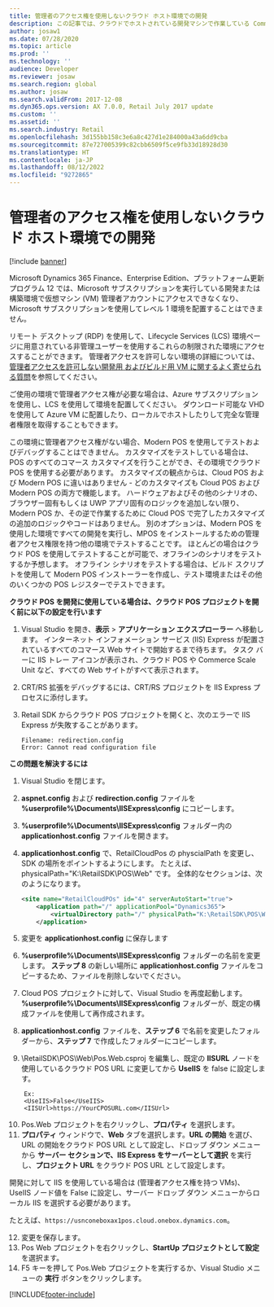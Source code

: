 ```yaml
---
title: 管理者のアクセス権を使用しないクラウド ホスト環境での開発
description: この記事では、クラウドでホストされている開発マシンで作業している Commerce 開発者向けのコンフィギュレーション手順について説明します。
author: josaw1
ms.date: 07/28/2020
ms.topic: article
ms.prod: ''
ms.technology: ''
audience: Developer
ms.reviewer: josaw
ms.search.region: global
ms.author: josaw
ms.search.validFrom: 2017-12-08
ms.dyn365.ops.version: AX 7.0.0, Retail July 2017 update
ms.custom: ''
ms.assetid: ''
ms.search.industry: Retail
ms.openlocfilehash: 3d155bb158c3e6a8c427d1e284000a43a6dd9cba
ms.sourcegitcommit: 87e727005399c82cbb6509f5ce9fb33d18928d30
ms.translationtype: HT
ms.contentlocale: ja-JP
ms.lasthandoff: 08/12/2022
ms.locfileid: "9272865"
---
```

# <a name="development-in-cloud-hosted-environments-without-admin-access"></a>管理者のアクセス権を使用しないクラウド ホスト環境での開発

[!include [banner](../../includes/banner.md)]

Microsoft Dynamics 365 Finance、Enterprise Edition、プラットフォーム更新プログラム 12 では、Microsoft サブスクリプションを実行している開発または構築環境で仮想マシン (VM) 管理者アカウントにアクセスできなくなり、Microsoft サブスクリプションを使用してレベル 1 環境を配置することはできません。

リモート デスクトップ (RDP) を使用して、Lifecycle Services (LCS) 環境ページに用意されている非管理ユーザーを使用するこれらの制限された環境にアクセスすることができます。 管理者アクセスを許可しない環境の詳細については、[管理者アクセスを許可しない開発用 およびビルド用 VM に関するよく寄せられる質問](../../fin-ops-core/dev-itpro/sysadmin/vms-no-admin-access.md)を参照してください。

ご使用の環境で管理者アクセス権が必要な場合は、Azure サブスクリプションを使用し、LCS を使用して環境を配置してください。 ダウンロード可能な VHD を使用して Azure VM に配置したり、ローカルでホストしたりして完全な管理者権限を取得することもできます。

この環境に管理者アクセス権がない場合、Modern POS を使用してテストおよびデバッグすることはできません。 カスタマイズをテストしている場合は、POS のすべてのコマース カスタマイズを行うことができ、その環境でクラウド POS を使用する必要があります。 カスタマイズの観点からは、Cloud POS および Modern POS に違いはありません - どのカスタマイズも Cloud POS および Modern POS の両方で機能します。 ハードウェアおよびその他のシナリオの、ブラウザー固有もしくは UWP アプリ固有のロジックを追加しない限り、Modern POS か、その逆で作業するために Cloud POS で完了したカスタマイズの追加のロジックやコードはありません。 別のオプションは、Modern POS を使用した環境ですべての開発を実行し、MPOS をインストールするための管理者アクセス権限を持つ他の環境でテストすることです。 ほとんどの場合はクラウド POS を使用してテストすることが可能で、オフラインのシナリオをテストするか予想します。 オフライン シナリオをテストする場合は、ビルド スクリプトを使用して Modern POS インストーラーを作成し、テスト環境またはその他のいくつかの POS レジスターでテストできます。

**クラウド POS を開発に使用している場合は、クラウド POS プロジェクトを開く前に以下の設定を行います**

1. Visual Studio を開き、**表示** > **アプリケーション エクスプローラー** へ移動します。 インターネット インフォメーション サービス (IIS) Express が配置されているすべてのコマース Web サイトで開始するまで待ちます。 タスク バーに IIS トレー アイコンが表示され、クラウド POS や Commerce Scale Unit など、すべての Web サイトがすべて表示されます。
4. CRT/RS 拡張をデバッグするには、CRT/RS プロジェクトを IIS Express プロセスに添付します。
5. Retail SDK からクラウド POS プロジェクトを開くと、次のエラーで IIS Express が失敗することがあります。 

    ```Console
    Filename: redirection.config
    Error: Cannot read configuration file
    ``` 

**この問題を解決するには**

1. Visual Studio を閉じます。
2. **aspnet.config** および **redirection.config** ファイルを **%userprofile%\Documents\IISExpress\config** にコピーします。
3. **%userprofile%\Documents\IISExpress\config** フォルダー内の **applicationhost.config** ファイルを開きます。
4. **applicationhost.config** で、RetailCloudPos の physcialPath を変更し、SDK の場所をポイントするようにします。
   たとえば、physicalPath="K:\RetailSDK\POS\Web" です。 全体的なセクションは、次のようになります。
   
    ```xml
   <site name="RetailCloudPOs" id="4" serverAutoStart="true">
        <application path="/" applicationPool="Dynamics365">
            <virtualDirectory path="/" physicalPath="K:\RetailSDK\POS\Web" />
        </application>
    ```
5. 変更を **applicationhost.config** に保存します 
6. **%userprofile%\Documents\IISExpress\config** フォルダーの名前を変更します。 **ステップ 8** の新しい場所に **applicationhost.config** ファイルをコピーするため、ファイルを削除しないでください。
7. Cloud POS プロジェクトに対して、Visual Studio を再度起動します。 **%userprofile%\Documents\IISExpress\config** フォルダーが、既定の構成ファイルを使用して再作成されます。
8. **applicationhost.config** ファイルを、**ステップ 6** で名前を変更したフォルダーから、**ステップ 7** で作成したフォルダーにコピーします。 
9. \RetailSDK\POS\Web\Pos.Web.csproj を編集し、既定の **IISURL** ノードを使用しているクラウド POS URL に変更してから **UseIIS** を false に設定します。
```    
    Ex:  
    <UseIIS>False</UseIIS>
    <IISUrl>https://YourCPOSURL.com</IISUrl>
```
10. Pos.Web プロジェクトを右クリックし、**プロパティ** を選択します。
11. **プロパティ** ウィンドウで、**Web** タブを選択します。**URL の開始** を選び、URL の開始をクラウド POS URL として設定し、ドロップ ダウン メニューから **サーバー セクションで、IIS Express をサーバーとして選択** を実行し、**プロジェクト URL** をクラウド POS URL として設定します。 

開発に対して IIS を使用している場合は (管理者アクセス権を持つ VMs)、UseIIS ノード値を False に設定し、サーバー ドロップ ダウン メニューからローカル IIS を選択する必要があります。

たとえば、`https://usnconeboxax1pos.cloud.onebox.dynamics.com`。

12. 変更を保存します。
13. Pos Web プロジェクトを右クリックし、**StartUp プロジェクトとして設定** を選択ます。
14. F5 キーを押して Pos.Web プロジェクトを実行するか、Visual Studio メニューの **実行** ボタンをクリックします。


[!INCLUDE[footer-include](../../includes/footer-banner.md)]
